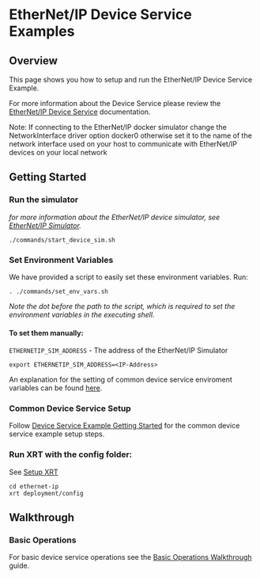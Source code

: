 # EtherNet/IP Device Service Examples

## Overview
This page shows you how to setup and run the EtherNet/IP Device Service Example.

For more information about the Device Service please review the [EtherNet/IP Device Service](https://www.link.to.ethernetip.docs) documentation.

Note: If connecting to the EtherNet/IP docker simulator change the NetworkInterface driver option docker0 otherwise set it to the name of the network interface used on your host to communicate with EtherNet/IP devices on your local network

## Getting Started

### Run the simulator

*for more information about the EtherNet/IP device simulator, see [EtherNet/IP Simulator](https://www.link.to.sim).*

```
./commands/start_device_sim.sh
```

### Set Environment Variables

We have provided a script to easily set these environment variables. Run:

```
. ./commands/set_env_vars.sh
```
*Note the dot before the path to the script, which is required to set the environment variables in the executing shell.*

#### To set them manually:

`ETHERNETIP_SIM_ADDRESS` - The address of the EtherNet/IP Simulator
 ```
 export ETHERNETIP_SIM_ADDRESS=<IP-Address>
 ```

 An explanation for the setting of common device service enviroment variables can be found [here](../interactive-walkthrough/ds-getting-started-common.md#Device-service-configuration-setup).

### Common Device Service Setup
Follow [Device Service Example Getting Started](../interactive-walkthrough/ds-getting-started-common.md) for the common device service example setup steps.

### Run XRT with the config folder:

See [Setup XRT](../interactive-walkthrough/setup-xrt.md)

```
cd ethernet-ip
xrt deployment/config
```

## Walkthrough

### Basic Operations
For basic device service operations see the [Basic Operations Walkthrough](../interactive-walkthrough/basic-operations.md) guide.
